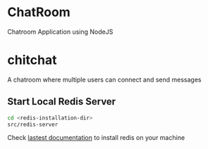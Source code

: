 # ChatRoom
Chatroom Application using NodeJS

# chitchat
A chatroom where multiple users can connect and send messages

## Start Local Redis Server

```bash
cd <redis-installation-dir>
src/redis-server
```

Check [lastest documentation](https://redis.io/topics/quickstart) to install redis on your machine
